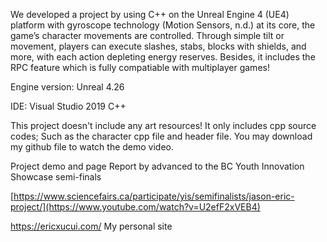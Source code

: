 We developed a project by using C++ on the Unreal Engine 4 (UE4) platform with gyroscope technology (Motion Sensors, n.d.) at its core, the game’s character movements are controlled. Through simple tilt or movement, players can execute slashes, stabs, blocks with shields, and more, with each action depleting energy reserves. Besides, it includes the RPC feature which is fully compatiable with multiplayer games!

Engine version: Unreal 4.26

IDE: Visual Studio 2019 C++ 

This project doesn't include any art resources! It only includes cpp source codes; Such as the character cpp file and header file.
You may download my github file to watch the demo video.

Project demo and page Report by advanced to the BC Youth Innovation Showcase semi-finals

[https://www.sciencefairs.ca/participate/yis/semifinalists/jason-eric-project/](https://www.youtube.com/watch?v=U2efF2xVEB4)

https://ericxucui.com/ My personal site
